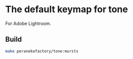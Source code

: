 # The default keymap for tone
For Adobe Lightroom.

## Build

```sh
make peranekofactory/tone:mursts
```
